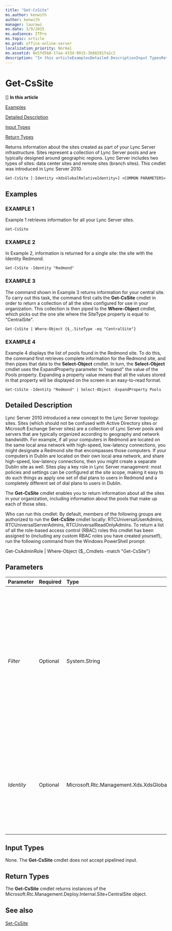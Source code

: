 ```yaml
---
title: "Get-CsSite"
ms.author: kenwith
author: kenwith
manager: laurawi
ms.date: 3/9/2015
ms.audience: ITPro
ms.topic: article
ms.prod: office-online-server
localization_priority: Normal
ms.assetid: 0e5fd5b8-17aa-433d-9915-3b88281fa2c2
description: "In this articleExamplesDetailed DescriptionInput TypesReturn Types"
---
```


# Get-CsSite
[]
 **In this article**
  
[Examples](#sectionSection0)
  
[Detailed Description](#sectionSection1)
  
[Input Types](#sectionSection2)
  
[Return Types](#sectionSection3)
  
Returns information about the sites created as part of your Lync Server infrastructure. Sites represent a collection of Lync Server pools and are typically designed around geographic regions. Lync Server includes two types of sites: data center sites and remote sites (branch sites). This cmdlet was introduced in Lync Server 2010.
  
```
Get-CsSite [-Identity <XdsGlobalRelativeIdentity>] <COMMON PARAMETERS>
```

## Examples
<a name="sectionSection0"> </a>

### EXAMPLE 1

Example 1 retrieves information for all your Lync Server sites.
  
```
Get-CsSite
```

### EXAMPLE 2

In Example 2, information is returned for a single site: the site with the Identity Redmond.
  
```
Get-CsSite -Identity "Redmond"
```

### EXAMPLE 3

The command shown in Example 3 returns information for your central site. To carry out this task, the command first calls the **Get-CsSite** cmdlet in order to return a collection of all the sites configured for use in your organization. This collection is then piped to the **Where-Object** cmdlet, which picks out the one site where the SiteType property is equal to "CentralSite". 
  
```
Get-CsSite | Where-Object {$_.SiteType -eq "CentralSite"}
```

### EXAMPLE 4

Example 4 displays the list of pools found in the Redmond site. To do this, the command first retrieves complete information for the Redmond site, and then pipes that data to the **Select-Object** cmdlet. In turn, the **Select-Object** cmdlet uses the ExpandProperty parameter to "expand" the value of the Pools property. Expanding a property value means that all the values stored in that property will be displayed on the screen in an easy-to-read format. 
  
```
Get-CsSite -Identity "Redmond" | Select-Object -ExpandProperty Pools
```

## Detailed Description
<a name="sectionSection1"> </a>

Lync Server 2010 introduced a new concept to the Lync Server topology: sites. Sites (which should not be confused with Active Directory sites or Microsoft Exchange Server sites) are a collection of Lync Server pools and servers that are typically organized according to geography and network bandwidth. For example, if all your computers in Redmond are located on the same local area network with high-speed, low-latency connections, you might designate a Redmond site that encompasses those computers. If your computers in Dublin are located on their own local area network, and share high-speed, low-latency connections, then you might create a separate Dublin site as well. Sites play a key role in Lync Server management: most policies and settings can be configured at the site scope, making it easy to do such things as apply one set of dial plans to users in Redmond and a completely different set of dial plans to users in Dublin.
  
The **Get-CsSite** cmdlet enables you to return information about all the sites in your organization, including information about the pools that make up each of those sites. 
  
Who can run this cmdlet: By default, members of the following groups are authorized to run the **Get-CsSite** cmdlet locally: RTCUniversalUserAdmins, RTCUniversalServerAdmins, RTCUniversalReadOnlyAdmins. To return a list of all the role-based access control (RBAC) roles this cmdlet has been assigned to (including any custom RBAC roles you have created yourself), run the following command from the Windows PowerShell prompt: 
  
Get-CsAdminRole | Where-Object {$_.Cmdlets -match "Get-CsSite"}
  
## Parameters
<a name="sectionSection1"> </a>

|**Parameter**|**Required**|**Type**|**Description**|
|:-----|:-----|:-----|:-----|
| _Filter_ <br/> |Optional  <br/> |System.String  <br/> |Enables you to use wildcards when specifying the Identity of the site (or sites) to be returned. For example, this syntax returns all the pools that have an Identity that include the string value "Dublin": -Filter "\*Dublin\*".  <br/> Note that you cannot use both Filter and Identity in the same command.  <br/> |
| _Identity_ <br/> |Optional  <br/> |Microsoft.Rtc.Management.Xds.XdsGlobalRelativeIdentity  <br/> |Name of the site to be returned. Note that you should specify just the site name; for example: -Identity "Redmond". Do not use the format "site:Redmond" when specifying the Identity.  <br/> |
   
## Input Types
<a name="sectionSection2"> </a>

None. The **Get-CsSite** cmdlet does not accept pipelined input. 
  
## Return Types
<a name="sectionSection3"> </a>

The **Get-CsSite** cmdlet returns instances of the Microsoft.Rtc.Management.Deploy.Internal.Site+CentralSite object. 
  
## See also
<a name="sectionSection3"> </a>

#### 

[Set-CsSite](set-cssite.md)

